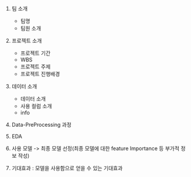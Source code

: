 1. 팀 소개
   - 팀명
   - 팀원 소개

2. 프로젝트 소개
   - 프로젝트 기간
   - WBS
   - 프로젝트 주제
   - 프로젝트 진행배경
3. 데이터 소개
   - 데이터 소개
   - 사용 컬럼 소개
   - info

4. Data-PreProcessing 과정
  
5. EDA
6. 사용 모델 -> 최종 모델 선정(최종 모델에 대한 feature Importance 등 부가적 정보 작성)
7. 기대효과 : 모델을 사용함으로 얻을 수 있는 기대효과

